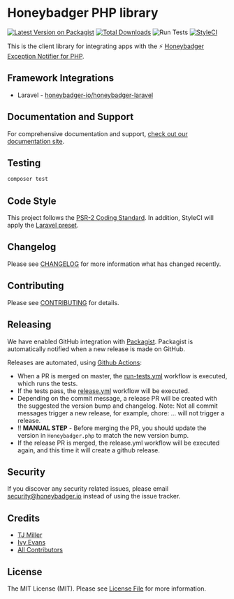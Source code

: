 # Honeybadger PHP library

[![Latest Version on Packagist](https://img.shields.io/packagist/v/honeybadger-io/honeybadger-php.svg?style=flat-square)](https://packagist.org/packages/honeybadger-io/honeybadger-php)
[![Total Downloads](https://img.shields.io/packagist/dt/honeybadger-io/honeybadger-php.svg?style=flat-square)](https://packagist.org/packages/honeybadger-io/honeybadger-php)
![Run Tests](https://github.com/honeybadger-io/honeybadger-php/workflows/Run%20Tests/badge.svg)
[![StyleCI](https://styleci.io/repos/9077424/shield)](https://github.styleci.io/repos/9077424)

This is the client library for integrating apps with the :zap: [Honeybadger Exception Notifier for PHP](https://www.honeybadger.io/for/php/?utm_source=github&utm_medium=readme&utm_campaign=php&utm_content=Honeybadger+Exception+Notifier+for+PHP).

## Framework Integrations

* Laravel - [honeybadger-io/honeybadger-laravel](https://github.com/honeybadger-io/honeybadger-laravel)

## Documentation and Support

For comprehensive documentation and support, [check out our documentation site](https://docs.honeybadger.io/lib/php/index.html).

## Testing

``` bash
composer test
```

## Code Style
This project follows the [PSR-2 Coding Standard](https://github.com/php-fig/fig-standards/blob/master/accepted/PSR-2-coding-style-guide.md). In addition, StyleCI will apply the [Laravel preset](https://docs.styleci.io/presets#laravel).

## Changelog
Please see [CHANGELOG](CHANGELOG.md) for more information what has changed recently.

## Contributing
Please see [CONTRIBUTING](CONTRIBUTING.md) for details.

## Releasing
We have enabled GitHub integration with [Packagist](https://packagist.org). Packagist is automatically notified when a new release is made on GitHub.

Releases are automated, using [Github Actions](https://github.com/honeybadger-io/honeybadger-php/blob/master/.github/workflows/release.yml):
- When a PR is merged on master, the [run-tests.yml](https://github.com/honeybadger-io/honeybadger-php/blob/master/.github/workflows/run-tests.yml) workflow is executed, which runs the tests.
- If the tests pass, the [release.yml](https://github.com/honeybadger-io/honeybadger-php/blob/master/.github/workflows/release.yml) workflow will be executed.
- Depending on the commit message, a release PR will be created with the suggested the version bump and changelog. Note: Not all commit messages trigger a new release, for example, chore: ... will not trigger a release.
- ‼️ **MANUAL STEP** - Before merging the PR, you should update the version in `Honeybadger.php` to match the new version bump.
- If the release PR is merged, the release.yml workflow will be executed again, and this time it will create a github release.

## Security
If you discover any security related issues, please email security@honeybadger.io instead of using the issue tracker.

## Credits
- [TJ Miller](https://github.com/sixlive)
- [Ivy Evans](https://github.com/ivy)
- [All Contributors](../../contributors)

## License
The MIT License (MIT). Please see [License File](LICENSE.md) for more information.
